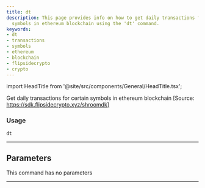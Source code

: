 ```yaml
---
title: dt
description: This page provides info on how to get daily transactions for certain
  symbols in ethereum blockchain using the 'dt' command.
keywords:
- dt
- transactions
- symbols
- ethereum
- blockchain
- flipsidecrypto
- crypto
---
```


import HeadTitle from '@site/src/components/General/HeadTitle.tsx';

<HeadTitle title="crypto/onchain/dt - Reference | OpenBB Terminal Docs" />

Get daily transactions for certain symbols in ethereum blockchain [Source: https://sdk.flipsidecrypto.xyz/shroomdk]

### Usage

```python
dt
```

---

## Parameters

This command has no parameters


---
